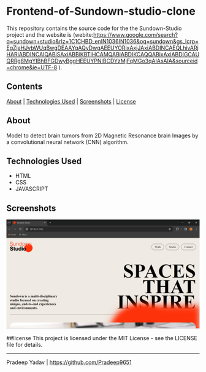 # Frontend-of-Sundown-studio-clone

This repository contains the source code for the the Sundown-Studio  project and the website is (webite:https://www.google.com/search?q=sundown+studio&rlz=1C1CHBD_enIN1036IN1036&oq=sundown&gs_lcrp=EgZjaHJvbWUqBwgDEAAYgAQyDwgAEEUYORixAxjJAxiABDINCAEQLhivARjHARiABDINCAIQABiSAxiABBiKBTIHCAMQABiABDIKCAQQABixAxiABDIGCAUQRRg8MgYIBhBFGDwyBggHEEUYPNIBCDYzMjFqMGo3qAIAsAIA&sourceid=chrome&ie=UTF-8 ).

## Contents

[About](#about) | [Technologies Used](#technologies-used) | [Screenshots](#screenshots) | [License](#license)

## About

Model to detect brain tumors from 2D Magnetic Resonance brain Images by a convolutional neural network (CNN) algorithm.

## Technologies Used
- HTML
- CSS
- JAVASCRIPT
## Screenshots
![1](https://github.com/Pradeep9651/Frontend-of-Sundown-studio-clone/blob/main/Screenshot%202024-02-05%20154000.png)

##license
This project is licensed under the MIT License - see the LICENSE file for details.
***

Pradeep Yadav | https://github.com/Pradeep9651
